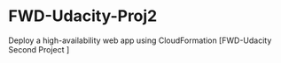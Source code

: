 # FWD-Udacity-Proj2
Deploy a high-availability web app using CloudFormation [FWD-Udacity Second Project ]
